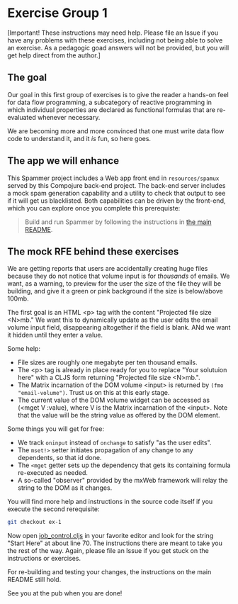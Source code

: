 # Exercise Group 1

[Important! These instructions may need help. Please file an Issue if you have any problems with these exercises, including not being able to solve an exercise. As a pedagogic goad answers will not be provided, but you will get help direct from the author.]

## The goal
Our goal in this first group of exercises is to give the reader a hands-on feel for data flow programming, a subcategory of reactive programming in which individual properties are declared as functional formulas that are re-evaluated whenever necessary. 

We are becoming more and more convinced that one must write data flow code to understand it, and it *is* fun, so here goes.

## The app we will enhance
This Spammer project includes a Web app front end in `resources/spamux` served by this Compojure back-end project. The back-end server includes a mock spam generation capability and a utility to check that output to see if it will get us blacklisted. Both capabilities can be driven by the front-end, which you can explore once you complete this prerequiste:

> Build and run Spammer by following the instructions in [the main README](https://github.com/kennytilton/spammer/blob/master/README.md).

## The mock RFE behind these exercises
We are getting reports that users are accidentally creating huge files because they do not notice that volume input is for *thousands* of emails. We want, as a warning, to preview for the user the size of the file they will be building, and give it a green or pink background if the size is below/above 100mb.

The first goal is an HTML \<p> tag with the content "Projected file size \<N>mb." We want this to dynamically update as the user edits the email volume input field, disappearing altogether if the field is blank. ANd we want it hidden until they enter a value.

Some help:
* File sizes are roughly one megabyte per ten thousand emails.
* The \<p> tag is already in place ready for you to replace "Your solutuion here" with a CLJS form returning "Projected file size \<N>mb.".
* The Matrix incarnation of the DOM volume \<input> is returned by `(fmo "email-volume")`. Trust us on this at this early stage.
* The current value of the DOM volume widget can be accessed as (<mget V :value), where V is the Matrix incarnation of the \<input>. Note that the value will be the string value as offered by the DOM element.

Some things you will get for free:
* We track `oninput` instead of `onchange` to satisfy "as the user edits". 
* The `mset!>` setter initiates propagation of any change to any dependents, so that id done.
* The `<mget` getter sets up the dependency that gets its containing formula re-executed as needed. 
* A so-called "observer" provided by the mxWeb framework will relay the string to the DOM as it changes.

You will find more help and instructions in the source code itself if you execute the second rerequisite:

````bash
git checkout ex-1
````
Now open [job_control.cljs](https://github.com/kennytilton/spammer/blob/master/resources/spamux/src/spamux/job_control.cljs) in your favorite editor and look for the string "Start Here" at about line 70. The instructions there are meant to take you the rest of the way. Again, please file an Issue if you get stuck on the instructions or exercises.

For re-building and testing your changes, the instructions on the main README still hold.

See you at the pub when you are done!

